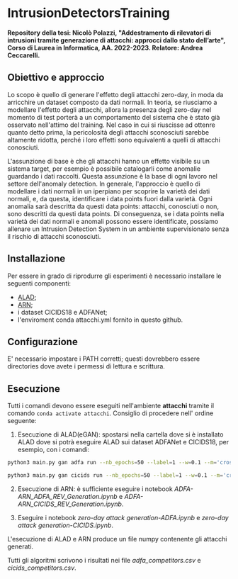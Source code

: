 # IntrusionDetectorsTraining

**Repository  della tesi: Nicolò Polazzi, "Addestramento di rilevatori di intrusioni tramite generazione di attacchi: approcci dallo stato dell’arte", Corso di Laurea in Informatica, AA. 2022-2023. Relatore: Andrea Ceccarelli.**

## Obiettivo e approccio

Lo scopo è quello di generare l'effetto degli attacchi zero-day, in moda da arricchire un dataset composto da dati normali. In teoria, se riusciamo a modellare l'effetto degli attacchi, allora la presenza degli zero-day nel momento di test porterà a un comportamento del sistema che  è stato già osservato nell'attimo del training. Nel caso in cui si riuscisse ad ottenre quanto detto prima, la pericolosità degli attacchi sconosciuti sarebbe altamente ridotta, perché i loro effetti sono equivalenti a quelli di attacchi conosciuti.

L'assunzione di base è che gli attacchi hanno un effetto visibile su un sistema target, per esempio è possibile catalogarli come anomalie guardando i dati raccolti. Questa assunzione è la base di ogni lavoro nel settore dell'anomaly detection.
In generale, l'approccio è quello di modellare i dati normali in un iperpiano per scoprire la varietà dei dati normali, e, da questa, identificare i data points fuori dalla varietà. Ogni anomalia sarà descritta da questi data points: attacchi, conosciuti o non, sono descritti da questi data points.
Di conseguenza, se i data points nella varietà dei dati normali e anomali possono essere identificate, possiamo allenare un Intrusion Detection System in un ambiente supervisionato senza il rischio di attacchi sconosciuti.

## Installazione

Per essere in grado di riprodurre gli esperimenti è necessario installare le seguenti componenti:

- [ALAD](https://github.com/houssamzenati/Adversarially-Learned-Anomaly-Detection);
- [ARN](https://github.com/arnwg/arn);
- i dataset CICIDS18 e ADFANet;
- l'enviroment conda attacchi.yml fornito in questo github.

## Configurazione

E' necessario impostare i PATH corretti; questi dovrebbero essere directories dove avete i permessi di lettura e scrittura.

## Esecuzione

Tutti i comandi devono essere eseguiti nell'ambiente **attacchi** tramite il comando `conda activate attacchi`.
Consiglio di procedere nell' ordine seguente:

1. Esecuzione di ALAD(eGAN): spostarsi nella cartella dove si è installato ALAD dove si potrà eseguire ALAD sui dataset ADFANet e CICIDS18, per esempio, con i comandi:
```bash
python3 main.py gan adfa run --nb_epochs=50 --label=1 --w=0.1 --m='cross-e' --d=2 --rd=42
```
```bash
python3 main.py gan cicids run --nb_epochs=50 --label=1 --w=0.1 --m='cross-e' --d=2 --rd=42
```

2. Esecuzione di ARN: è sufficiente eseguire i notebook *ADFA-ARN_ADFA_REV_Generation.ipynb* e *ADFA-ARN_CICIDS_REV_Generation.ipynb*.


3. Eseguire i notebook *zero-day attack generation-ADFA.ipynb* e *zero-day attack generation-CICIDS.ipynb*.

L'esecuzione di ALAD e ARN produce un file numpy contenente gli attacchi generati.

Tutti gli algoritmi scrivono i risultati nei file *adfa_competitors.csv* e *cicids_competitors.csv*.